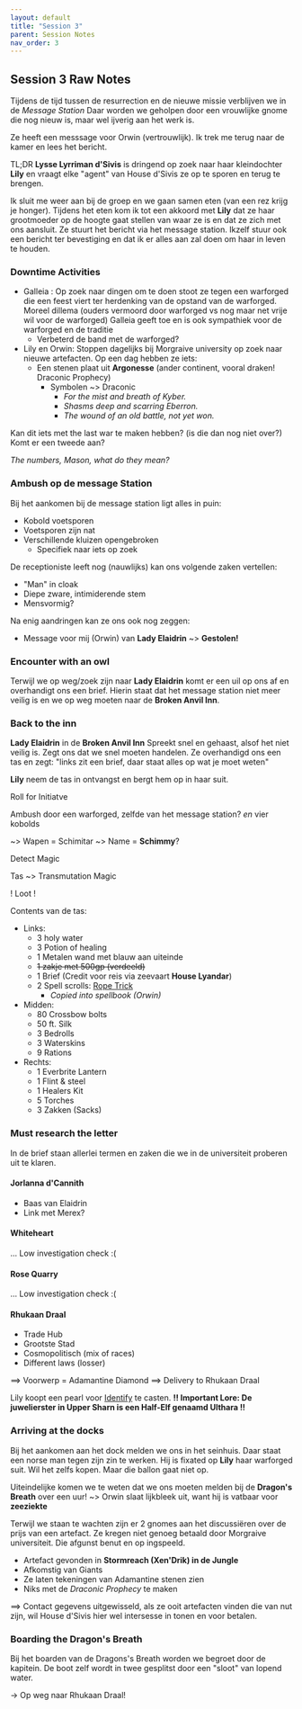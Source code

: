 ```yaml
---
layout: default
title: "Session 3"
parent: Session Notes
nav_order: 3
---
```


## Session 3 Raw Notes

Tijdens de tijd tussen de resurrection en de nieuwe missie verblijven we in de *Message Station*
Daar worden we geholpen door een vrouwlijke gnome die nog nieuw is, maar wel ijverig aan het werk is.

Ze heeft een messsage voor Orwin (vertrouwlijk).
Ik trek me terug naar de kamer en lees het bericht.

TL;DR
**Lysse Lyrriman d'Sivis** is dringend op zoek naar haar kleindochter **Lily** en vraagt elke "agent" van House d'Sivis ze op te sporen en terug te brengen.

Ik sluit me weer aan bij de groep en we gaan samen eten (van een rez krijg je honger).
Tijdens het eten kom ik tot een akkoord met **Lily** dat ze haar grootmoeder op de hoogte gaat stellen van waar ze is en dat ze zich met ons aansluit.
Ze stuurt het bericht via het message station.
Ikzelf stuur ook een bericht ter bevestiging en dat ik er alles aan zal doen om haar in leven te houden.

### Downtime Activities

- Galleia :
Op zoek naar dingen om te doen stoot ze tegen een warforged die een feest viert ter herdenking van de opstand van de warforged.
Moreel dillema (ouders vermoord door warforged vs nog maar net vrije wil voor de warforged)
Galleia geeft toe en is ook sympathiek voor de warforged en de traditie
  - Verbeterd de band met de warforged?
- Lily en Orwin:
Stoppen dagelijks bij Morgraive university op zoek naar nieuwe artefacten.
Op een dag hebben ze iets:
  - Een stenen plaat uit **Argonesse** (ander continent, vooral draken! Draconic Prophecy)
    - Symbolen ~> Draconic
      - *For the mist and breath of Kyber.*
      - *Shasms deep and scarring Eberron.*
      - *The wound of an old battle, not yet won.*

Kan dit iets met the last war te maken hebben? (is die dan nog niet over?)
Komt er een tweede aan?

*The numbers, Mason, what do they mean?*

### Ambush op de message Station
Bij het aankomen bij de message station ligt alles in puin:
- Kobold voetsporen
- Voetsporen zijn nat
- Verschillende kluizen opengebroken
  - Specifiek naar iets op zoek

De receptioniste leeft nog (nauwlijks) kan ons volgende zaken vertellen:
- "Man" in cloak
 - Diepe zware, intimiderende stem
 - Mensvormig?

Na enig aandringen kan ze ons ook nog zeggen:
- Message voor mij (Orwin) van **Lady Elaidrin** ~> **Gestolen!**

### Encounter with an owl
Terwijl we op weg/zoek zijn naar **Lady Elaidrin** komt er een uil op ons af en overhandigt ons een brief.
Hierin staat dat het message station niet meer veilig is en we op weg moeten naar de **Broken Anvil Inn**.

### Back to the inn
**Lady Elaidrin** in de **Broken Anvil Inn**
Spreekt snel en gehaast, alsof het niet veilig is.
Zegt ons dat we snel moeten handelen.
Ze overhandigd ons een tas en zegt: "links zit een brief, daar staat alles op wat je moet weten"

**Lily** neem de tas in ontvangst en bergt hem op in haar suit.

<div class="text-red-000">
 Roll for Initiatve
</div>

Ambush door een warforged, zelfde van het message station?
*en* vier kobolds

~> Wapen = Schimitar ~> Name = **Schimmy**?

<div class="text-blue-000">
  Detect Magic
</div>

Tas ~> Transmutation Magic

<div class="text-green-000">
 ! Loot !
</div>

Contents van de tas:
- Links:
  - 3 holy water
  - 3 Potion of healing
  - 1 Metalen wand met blauw aan uiteinde
  - ~~1 zakje met 500gp (verdeeld)~~
  - 1 Brief (Credit voor reis via zeevaart **House Lyandar**)
  - 2 Spell scrolls: [Rope Trick](https://www.dndbeyond.com/spells/rope-trick)
    - *Copied into spellbook (Orwin)*
- Midden:
  - 80 Crossbow bolts
  - 50 ft. Silk
  - 3 Bedrolls
  - 3 Waterskins
  - 9 Rations
- Rechts:
  - 1 Everbrite Lantern
  - 1 Flint & steel
  - 1 Healers Kit
  - 5 Torches
  - 3 Zakken (Sacks)

### Must research the letter
In de brief staan allerlei termen en zaken die we in de universiteit proberen uit te klaren.
#### Jorlanna d'Cannith
- Baas van Elaidrin
- Link met Merex?

#### Whiteheart
... Low investigation check :(

#### Rose Quarry
... Low investigation check :(

#### Rhukaan Draal
- Trade Hub
- Grootste Stad
- Cosmopolitisch (mix of races)
- Different laws (losser)

==> Voorwerp = Adamantine Diamond
==> Delivery to Rhukaan Draal

Lily koopt een pearl voor [Identify](https://www.dndbeyond.com/spells/identify) te casten.
**!! Important Lore: De juwelierster in Upper Sharn is een Half-Elf genaamd Ulthara !!**

### Arriving at the docks
Bij het aankomen aan het dock melden we ons in het seinhuis.
Daar staat een norse man tegen zijn zin te werken.
Hij is fixated op **Lily** haar warforged suit. Wil het zelfs kopen.
Maar die ballon gaat niet op.

Uiteindelijke komen we te weten dat we ons moeten melden bij de **Dragon's Breath** over een uur!
~> Orwin slaat lijkbleek uit, want hij is vatbaar voor **zeeziekte**

Terwijl we staan te wachten zijn er 2 gnomes aan het discussiëren over de prijs van een artefact.
Ze kregen niet genoeg betaald door Morgraive universiteit.
Die afgunst benut en op ingspeeld.
- Artefact gevonden in **Stormreach (Xen'Drik) in de Jungle**
- Afkomstig van Giants
- Ze laten tekeningen van Adamantine stenen zien
- Niks met de *Draconic Prophecy* te maken

==> Contact gegevens uitgewisseld, als ze ooit artefacten vinden die van nut zijn, wil House d'Sivis hier wel intersesse in tonen en voor betalen.

### Boarding the Dragon's Breath

Bij het boarden van de Dragons's Breath worden we begroet door de kapitein.
De boot zelf wordt in twee gesplitst door een "sloot" van lopend water.

-> Op weg naar Rhukaan Draal!
